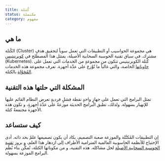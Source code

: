 ```yaml
---
title: كُتلة
status: مكتملة
category: مفهوم
---
```


## ما هي
الكُتلة (Cluster) هي مجموعة الحواسيب أو التطبيقات التي تعمل سوياً لتحقيق هدفٍ مشترك.
في سياق تقنية الحوسبة السحابية الأصيلة، يمتثل هذا المصطلح في [كوبرنيتيس](/kubernetes/) (Kubernetes).
كُتلة الكوبرنيتيس تتكون من مجموعةٍ من الخدمات التي تعمل على [حاوياتها](/container/) الخاصة، والتي غالباً ما تُوَّزع على عدَّة أجهزة.
تعرف مجموعة هذه الخدمات [المُحَوَّاة](/containerization/) بالكتلة.

## المشكلة التي حلتها هذه التقنية
تمثل البرامج التي تعمل على جهازٍ واحدٍ نقطة فشلٍ فرديةٍ تعرض النظام القائم عليها للإنهيار بسهولة.
ولذلك، تطبق البرامج الحديثة موزعةً على عدَّة أجهزةٍ، و تكون هذه الأجهزة مجتمعةً كتلة.

## كيف ستساعد
إن التطبيقات المُكتَّلة والموزعة صعبة التصميم، يكاد أن يكون تصميمها علمٌ بحد ذاته.
أدى الإحتياج للأنظمة الحاسوبية العالمية المترامية الأطراف إلى ازدهار هذا العلم،
و بروز [تقنية الحوسبة السحابية الأصيلة](/cloud-native-tech/) لحل مشاكله.
هذه التقنية، و من مكوناتها الكتلة، تُمكِّن بناء  نُظُم البرامج الموزعة بسهولة.


